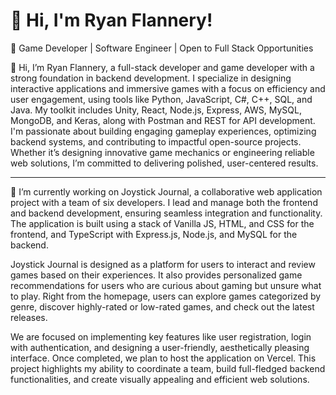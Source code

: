 # 👋 Hi, I'm Ryan Flannery! 
🚀 Game Developer | Software Engineer | Open to Full Stack Opportunities

🌟 Hi, I’m Ryan Flannery, a full-stack developer and game developer with a strong foundation in backend development. I specialize in designing interactive applications and immersive games with a focus on efficiency and user engagement, using tools like Python, JavaScript, C#, C++, SQL, and Java. My toolkit includes Unity, React, Node.js, Express, AWS, MySQL, MongoDB, and Keras, along with Postman and REST for API development. I'm passionate about building engaging gameplay experiences, optimizing backend systems, and contributing to impactful open-source projects. Whether it’s designing innovative game mechanics or engineering reliable web solutions, I’m committed to delivering polished, user-centered results.

---

🔭 I’m currently working on Joystick Journal, a collaborative web application project with a team of six developers. I lead and manage both the frontend and backend development, ensuring seamless integration and functionality. The application is built using a stack of Vanilla JS, HTML, and CSS for the frontend, and TypeScript with Express.js, Node.js, and MySQL for the backend.

Joystick Journal is designed as a platform for users to interact and review games based on their experiences. It also provides personalized game recommendations for users who are curious about gaming but unsure what to play. Right from the homepage, users can explore games categorized by genre, discover highly-rated or low-rated games, and check out the latest releases.

We are focused on implementing key features like user registration, login with authentication, and designing a user-friendly, aesthetically pleasing interface. Once completed, we plan to host the application on Vercel. This project highlights my ability to coordinate a team, build full-fledged backend functionalities, and create visually appealing and efficient web solutions.

<!--
**ryanvflannery/ryanvflannery** is a ✨ _special_ ✨ repository because its `README.md` (this file) appears on your GitHub profile.

Here are some ideas to get you started:

- 🔭 I’m currently working on ...
- 🌱 I’m currently learning ...
- 👯 I’m looking to collaborate on ...
- 🤔 I’m looking for help with ...
- 💬 Ask me about ...
- 📫 How to reach me: ...
- 😄 Pronouns: ...
- ⚡ Fun fact: ...
-->
